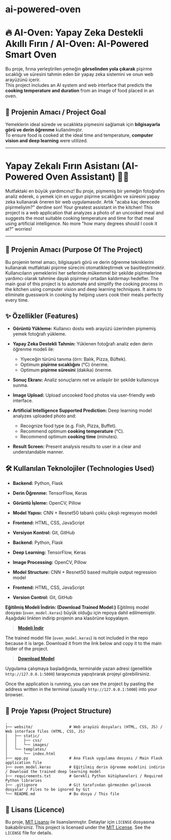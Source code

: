 # ai-powered-oven
# 🔥 AI-Oven: Yapay Zeka Destekli Akıllı Fırın / AI-Oven: AI-Powered Smart Oven

Bu proje, fırına yerleştirilen yemeğin **görselinden yola çıkarak** pişirme sıcaklığı ve süresini tahmin eden bir yapay zeka sistemini ve onun web arayüzünü içerir.  
This project includes an AI system and web interface that predicts the **cooking temperature and duration** from an image of food placed in an oven.

## 🚀 Projenin Amacı / Project Goal

Yemeklerin ideal sürede ve sıcaklıkta pişmesini sağlamak için **bilgisayarla görü ve derin öğrenme** kullanılmıştır.  
To ensure food is cooked at the ideal time and temperature, **computer vision and deep learning** were utilized.

---
# Yapay Zekalı Fırın Asistanı (AI-Powered Oven Assistant) 🤖🔥


Mutfaktaki en büyük yardımcınız! Bu proje, pişmemiş bir yemeğin fotoğrafını analiz ederek, o yemek için en uygun pişirme sıcaklığını ve süresini yapay zeka kullanarak öneren bir web uygulamasıdır. Artık "acaba kaç derecede pişirmeliyim?" derdine son!
Your greatest assistant in the kitchen! This project is a web application that analyzes a photo of an uncooked meal and suggests the most suitable cooking temperature and time for that meal using artificial intelligence. No more "how many degrees should I cook it at?" worries!

---

## 🎯 Projenin Amacı (Purpose Of The Project)

Bu projenin temel amacı, bilgisayarlı görü ve derin öğrenme tekniklerini kullanarak mutfaktaki pişirme sürecini otomatikleştirmek ve basitleştirmektir. Kullanıcıların yemeklerini her seferinde mükemmel bir şekilde pişirmelerine yardımcı olarak tahmine dayalı pişirmeyi ortadan kaldırmayı hedefler.
The main goal of this project is to automate and simplify the cooking process in the kitchen using computer vision and deep learning techniques. It aims to eliminate guesswork in cooking by helping users cook their meals perfectly every time.

## ✨ Özellikler (Features)

* **Görüntü Yükleme:** Kullanıcı dostu web arayüzü üzerinden pişmemiş yemek fotoğrafı yükleme.
* **Yapay Zeka Destekli Tahmin:** Yüklenen fotoğrafı analiz eden derin öğrenme modeli ile:
    * Yiyeceğin türünü tanıma (örn: Balık, Pizza, Büftek).
    * Optimum **pişirme sıcaklığını** (°C) önerme.
    * Optimum **pişirme süresini** (dakika) önerme.
* **Sonuç Ekranı:** Analiz sonuçlarını net ve anlaşılır bir şekilde kullanıcıya sunma.

* **Image Upload:** Upload uncooked food photos via user-friendly web interface.
* **Artificial Intelligence Supported Prediction:** Deep learning model analyzes uploaded photo and:
    * Recognize food type (e.g. Fish, Pizza, Buffet).
    * Recommend optimum **cooking temperature** (°C).
    * Recommend optimum **cooking time** (minutes).
* **Result Screen:** Present analysis results to user in a clear and understandable manner.

## 🛠️ Kullanılan Teknolojiler (Technologies Used)

* **Backend:** Python, Flask 
* **Derin Öğrenme:** TensorFlow, Keras
* **Görüntü İşleme:** OpenCV, Pillow
* **Model Yapısı:** CNN + Resnet50 tabanlı çoklu çıkışlı regresyon modeli
* **Frontend:** HTML, CSS, JavaScript
* **Versiyon Kontrol:** Git, GitHub

* **Backend:** Python, Flask
* **Deep Learning:** TensorFlow, Keras
* **Image Processing:** OpenCV, Pillow
* **Model Structure:** CNN + Resnet50 based multiple output regression model
* **Frontend:** HTML, CSS, JavaScript
* **Version Control:** Git, GitHub


**Eğitilmiş Modeli İndirin: (Download Trained Model:)**
Eğitilmiş model dosyası (`oven_model.keras`) büyük olduğu için repoya dahil edilmemiştir. Aşağıdaki linkten indirip projenin ana klasörüne kopyalayın.
> **[Modeli İndir](https://drive.google.com/file/d/1PBA6WnHDFD2hFkNfJOb4B98BT3l2MAPL/view?usp=sharing)**

The trained model file (`oven_model.keras`) is not included in the repo because it is large. Download it from the link below and copy it to the main folder of the project.
> **[Download Model](https://drive.google.com/file/d/1PBA6WnHDFD2hFkNfJOb4B98BT3l2MAPL/view?usp=sharing)**

Uygulama çalışmaya başladığında, terminalde yazan adresi (genellikle `http://127.0.0.1:5000`) tarayıcınıza yapıştırarak projeyi görebilirsiniz.

Once the application is running, you can see the project by pasting the address written in the terminal (usually `http://127.0.0.1:5000`) into your browser.

## 📂 Proje Yapısı (Project Structure)

```
.
├── website/                # Web arayüzü dosyaları (HTML, CSS, JS) / Web interface files (HTML, CSS, JS)
│   ├── static/
│   │   ├── css/
│   │   └── images/
│   └── templates/
│       └── index.html
├── app.py                  # Ana Flask uygulama dosyası / Main Flask application file
├── oven_model.keras        # Eğitilmiş derin öğrenme modelini indirin / Download the trained deep learning model
├── requirements.txt        # Gerekli Python kütüphaneleri / Required Python libraries
├── .gitignore              # Git tarafından görmezden gelinecek dosyalar / Files to be ignored by Git
└── README.md               # Bu dosya / This file
```

## 📜 Lisans (Licence)

Bu proje, [MIT Lisansı](LICENSE) ile lisanslanmıştır. Detaylar için `LICENSE` dosyasına bakabilirsiniz.
This project is licensed under the [MIT License](LICENSE). See the `LICENSE` file for details.
